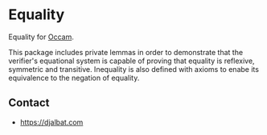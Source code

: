 # Equality

Equality for [Occam](https://occam.science).

This package includes private lemmas in order to demonstrate that the verifier's equational system is capable of proving that equality is reflexive, symmetric and transitive.
Inequality is also defined with axioms to enabe its equivalence to the negation of equality.

## Contact

* https://djalbat.com

